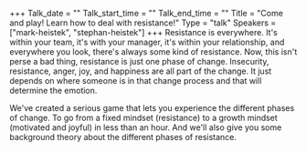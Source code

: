 +++
Talk_date = ""
Talk_start_time = ""
Talk_end_time = ""
Title = "Come and play! Learn how to deal with resistance!"
Type = "talk"
Speakers = ["mark-heistek", "stephan-heistek"]
+++
Resistance is everywhere. It's within your team, it's with your manager, it's within your relationship, and everywhere you look, there's always some kind of resistance.
Now, this isn't perse a bad thing, resistance is just one phase of change. Insecurity, resistance, anger, joy, and happiness are all part of the change. 
It just depends on where someone is in that change process and that will determine the emotion.

We've created a serious game that lets you experience the different phases of change.  To go from a fixed mindset (resistance) to a growth mindset (motivated and joyful) in less than an hour.
And we'll also give you some background theory about the different phases of resistance.
